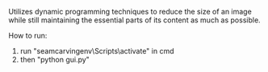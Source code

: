 Utilizes dynamic programming techniques to reduce the size of an image while still maintaining the essential parts of its content as much as possible. 

How to run:
1. run "seamcarvingenv\Scripts\activate" in cmd
2. then "python gui.py"
